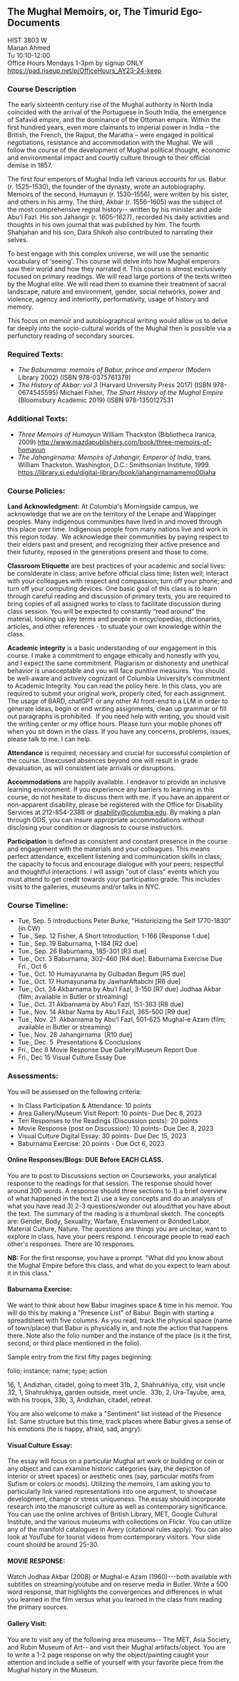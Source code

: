 
## The Mughal Memoirs, or, The Timurid Ego-Documents
HIST 3803 W  
Manan Ahmed  
Tu 10:10-12:00  
Office Hours Mondays 1-3pm by signup ONLY  
https://pad.riseup.net/p/OfficeHours_AY23-24-keep   


### Course Description

The early sixteenth century rise of the Mughal authority in North India coincided with the arrival of the Portuguese in South India, the emergence of Safavid empire, and the dominance of the Ottoman empire. Within the first hundred years, even more claimants to imperial power in India – the British, the French, the Rajput, the Maratha – were engaged in political negotiations, resistance and accommodation with the Mughal. We will follow the course of the development of Mughal political thought, economic and environmental impact and courtly culture through to their official demise in 1857.

The first four emperors of Mughal India left various accounts for us. Babur (r. 1525–1530), the founder of the dynasty, wrote an autobiography. Memoirs of the second, Humayun (r. 1530–1556), were written by his sister, and others in his army. The third, Akbar (r. 1556–1605) was the subject of the most comprehensive regnal history-- written by his minister and aide Abu'l Fazl. His son Jahangir (r. 1605–1627), recorded his daily activities and thoughts in his own journal that was published by him. The fourth Shahjahan and his son, Dara Shikoh also contributed to narrating their selves.

To best engage with this complex universe, we will use the semantic vocabulary of ‘seeing’. This course will delve into how Mughal emperors saw their world and how they narrated it. This course is almost exclusively focused on primary readings. We will read large portions of the texts written by the Mughal elite. We will read them to examine their treatment of sacral landscape, nature and environment, gender, social networks, power and violence, agency and interiority, performativity, usage of history and memory. 

This focus on memoir and autobiographical writing would allow us to delve far deeply into the socio-cultural worlds of the Mughal then is possible via a perfunctory reading of secondary sources.

### Required Texts:

* *The Baburnama: memoirs of Babur, prince and emperor* (Modern Library 2002) (ISBN 978-0375761379)
* *The History of Akbar: vol 3* (Harvard University Press 2017) (ISBN 978-0674545595)
Michael Fisher, *The Short History of the Mughal Empire* (Bloomsbury Academic 2019) (ISBN 978-1350127531

### Additional Texts:

* *Three Memoirs of Humayun* William Thackston (Bibliotheca Iranica, 2009)
http://www.mazdapublishers.com/book/three-memoirs-of-homayun
* *The Jahangirnama: Memoirs of Jahangir, Emperor of India*, trans. William Thackston. Washington, D.C.: Smithsonian Institute, 1999.
https://library.si.edu/digital-library/book/jahangirnamamemo00jaha

### Course Policies:

**Land Acknowledgment:** At Columbia's Morningside campus, we acknowledge that we are on the territory of the Lenape and Wappinger peoples. Many indigenous communities have lived in and moved through this place over time. Indigenous people from many nations live and work in this region today.  We acknowledge their communities by paying respect to their elders past and present, and recognizing their active presence and their futurity, reposed in the generations present and those to come.

**Classroom Etiquette** are best practices of your academic and social lives: be considerate in class; arrive before official class time; listen well; interact with your colleagues with respect and compassion; turn off your phone; and turn off your computing devices. One basic goal of this class is to learn through careful reading and discussion of primary texts, you are required to bring copies of all assigned works to class to facilitate discussion during class session. You will be expected to constantly “read around” the material, looking up key terms and people in encyclopedias, dictionaries, articles, and other references - to situate your own knowledge within the class.

**Academic integrity** is a basic understanding of our engagement in this course. I make a commitment to engage ethically and honestly with you, and I expect the same commitment. Plagiarism or dishonesty and unethical behavior is unacceptable and you will face punitive measures. You should be well-aware and actively cognizant of Columbia University's commitment to Academic Integrity. You can read the policy here. In this class, you are required to submit your original work, properly cited, for each assignment. The usage of BARD, chatGPT or any other AI front-end to a LLM in order to generate ideas, begin or end writing assignments, clean up grammar or fill out paragraphs is prohibited.  If you need help with writing, you should visit the writing center or my office hours. Please turn your mobile phones off when you sit down in the class. If you have any concerns, problems, issues, please talk to me. I can help. 

**Attendance** is required, necessary and crucial for successful completion of the course. Unexcused absences beyond one will result in grade devaluation, as will consistent late arrivals or disruptions. 

**Accommodations** are happily available. I endeavor to provide an inclusive learning environment. If you experience any barriers to learning in this course, do not hesitate to discuss them with me. If you have an apparent or non-apparent disability, please be registered with the Office for Disability Services at 212-854-2388 or disability@columbia.edu. By making a plan through ODS, you can insure appropriate accommodations without disclosing your condition or diagnosis to course instructors. 

**Participation** is defined as consistent and constant presence in the course and engagement with the materials and your colleagues. This means perfect attendance, excellent listening and communication skills in class; the capacity to focus and encourage dialogue with your peers; respectful and thoughtful interactions. I will assign "out of class" events which you must attend to get credit towards your participation grade. This includes visits to the galleries, museums and/or talks in NYC. 


### Course Timeline:

* Tue, Sep. 5
Introductions
Peter Burke, "Historicizing the Self 1770-1830" (in CW)
* Tue., Sep. 12
Fisher, A Short Introduction, 1-166 [Response 1 due]
* Tue., Sep. 19
Baburnama, 1-184 [R2 due]
* Tue., Sep. 26
Baburnama, 185-301 [R3 due]
* Tue., Oct. 3
Baburnama, 302-460 [R4 due]. Baburnama Exercise Due Fri., Oct 6
* Tue., Oct. 10
Humayunama by Gulbadan Begum [R5 due]
* Tue., Oct. 17
Humayunama by JawharAftabchi [R6 due]
* Tue., Oct. 24
Akbarnama by Abu’l Fazl, 3-150 [R7 due]
Jodhaa Akbar (film; available in Butler or streaming)
* Tue., Oct. 31
Akbarnama by Abu’l Fazl, 151-363 [R8 due]
* Tue., Nov. 14
Akbar Nama by Abu’l Fazl, 365-500 [R9 due]
* Tue., Nov. 21 
Akbarnama by Abu’l Fazl, 501-625
Mughal-e Azam (film; available in Butler or streaming)
* Tue., Nov. 28
Jahangirnama  [R10 due]
* Tue., Dec. 5 
Presentations & Conclusions
* Fri., Dec 8
Movie Response Due
Gallery/Museum Report Due
* Fri., Dec 15
Visual Culture Essay Due

### Assessments:

You will be assessed on the following criteria:

* In Class Participation & Attendance: 10 points 
* Area Gallery/Museum Visit Report: 10 points- Due Dec 8, 2023
* Ten Responses to the Readings (Discussion posts): 20 points
* Movie Response (post on Discussion): 10 points- Due Dec 8, 2023
* Visual Culture Digital Essay: 30 points- Due Dec 15, 2023
* Baburnama Exercise: 20 points - Due Oct 6, 2023

#### Online Responses/Blogs: DUE Before EACH CLASS. 

You are to post to Discussions section on Courseworks, your analytical response to the readings for that session. The response should hover around 300 words. A response should three sections to 1) a brief overview of what happened in the text 2) use a key concepts and do an analysis of what you have read 3) 2-3 questions/wonder out aloud/that you have about the text. The summary of the reading is a thumbnail sketch. The concepts are: Gender, Body, Sexuality, Warfare, Enslavement or Bonded Labor, Material Culture, Nature. The questions are things you are unclear, want to explore in class, have your peers respond. I encourage people to read each other's responses. There are 10 responses. 

**NB:** For the first response, you have a prompt. "What did you know about the Mughal Empire before this class, and what do you expect to learn about it in this class."

#### Baburnama Exercise: 
We want to think about how Babur imagines space & time in his memoir. You will do this by making a "Presence List" of Babur. Begin with starting a spreadsheet with five columns. As you read, track the physical space (name of town/place) that Babur is physically in, and note the action that happens there. Note also the folio number and the instance of the place (is it the first, second, or third place mentioned in the folio). 

Sample entry from the first fifty pages beginning:

folio; instance; name; type; action

16, 1, Andizhan, citadel, going to meet
31b, 2, Shahrukhiya, city, visit uncle 
32, 1, Shahrukhiya, garden outside, meet uncle. 
33b, 2, Ura-Tayube, area, with his troops,
33b, 3, Andizhan, citadel, retreat. 

You are also welcome to make a "Sentiment" list instead of the Presence list. Same structure but this time, track places where Babur gives a sense of his emotions (he is happy, afraid, sad, angry). 


#### Visual Culture Essay: 
The essay will focus on a particular Mughal art work or building or coin or any object and can examine historic categories (say, the depiction of interior or street spaces) or aesthetic ones (say, particular motifs from Sufism or colors or moods). Utilizing the memoirs, I am asking you to particularly link varied representations into one argument, to showcase development, change or stress uniqueness. The essay should incorporate research into the manuscript culture as well as contemporary significance. You can use the online archives of British Library, MET, Google Cultural Institute, and the various museums with collections on Flickr. You can utilize any of the manifold catalogues in Avery (citational rules apply). You can also look at YouTube for tourist videos from contemporary visitors. Your slide count should be around 25-30. 

#### MOVIE RESPONSE:
Watch Jodhaa Akbar (2008) or Mughal-e Azam (1960)---both available with subtitles on streaming/youtube and on reserve media in Butler. Write a 500 word response, that highlights the convergences and differences in what you learned in the film versus what you learned in the class from reading the primary sources. 

#### Gallery Visit: 
You are to visit any of the following area museums-- The MET, Asia Society, and Rubin Museum of Art-- and visit their Mughal artifacts/object. You are to write a 1-2 page response on why the object/painting caught your attention and include a selfie of yourself with your favorite piece from the Mughal history in the Museum.
